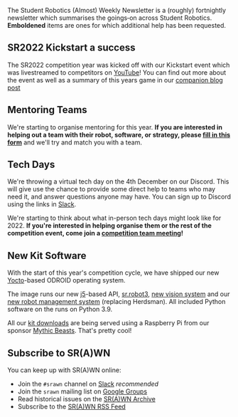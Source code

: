The Student Robotics (Almost) Weekly Newsletter is a (roughly) fortnightly newsletter which summarises the goings‐on across Student Robotics. **Emboldened** items are ones for which additional help has been requested.

## SR2022 Kickstart a success

The SR2022 competition year was kicked off with our Kickstart event which was livestreamed to competitors on [YouTube](https://www.youtube.com/user/StudentRobotics)! You can find out more about the event as well as a summary of this years game in our [companion blog post](https://studentrobotics.org/blog/2021-11-15-sr2022-kickstart-and-rules/)

## Mentoring Teams

We're starting to organise mentoring for this year. **If you are interested in helping out a team with their robot, software, or strategy, please [fill in this form](https://forms.gle/j9DGoHv3qumBLCTa7)** and we'll try and match you with a team.

## Tech Days

We're throwing a virtual tech day on the 4th December on our Discord. This will give use the chance to provide some direct help to teams who may need it, and answer questions anyone may have. You can sign up to Discord using the links in [Slack](https://studentrobotics.slack.com/archives/C0EEJ0ASY).

We're starting to think about what in-person tech days might look like for 2022. **If you're interested in helping organise them or the rest of the competition event, come join a [competition team meeting](https://calendar.google.com/calendar/embed?src=studentrobotics.org_oqdjasvpps8smo0d5nte417rak%40group.calendar.google.com&ctz=Europe%2FLondon)!**

## New Kit Software

With the start of this year's competition cycle, we have shipped our new [Yocto](https://yoctoproject.org)-based ODROID operating system.

The image runs our new [j5](https://github.com/j5api/j5)-based API, [sr.robot3](https://github.com/srobo/sr.robot3), [new vision system](https://github.com/RealOrangeOne/zoloto) and our [new robot management system](https://github.com/srobo/astoria) (replacing Herdsman). All included Python software on the runs on Python 3.9.

All our [kit downloads](https://studentrobotics.org/docs/kit/brain_board/updates) are being served using a Raspberry Pi from our sponsor [Mythic Beasts](https://www.mythic-beasts.com/). That's pretty cool!

## Subscribe to SR(A)WN

You can keep up with SR(A)WN online:

- Join the `#srawn` channel on [Slack](https://app.slack.com/client/T0EEPF1LH/C01GBT8NMSN) _recommended_
- Join the `srawn` mailing list on [Google Groups](https://groups.google.com/g/srawn)
- Read historical issues on the [SR(A)WN Archive](https://studentrobotics.org/srawn)
- Subscribe to the [SR(A)WN RSS Feed](https://studentrobotics.org/srawn/rss.xml)
